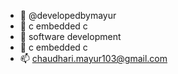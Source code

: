 - 👋 @developedbymayur
- 👀 c embedded c
- 🌱 software development
- 💞️  c embedded c
- 📫 chaudhari.mayur103@gmail.com

<!---
developedbymayur/developedbymayur is a ✨ special ✨ repository because its `README.md` (this file) appears on your GitHub profile.
You can click the Preview link to take a look at your changes.
--->
